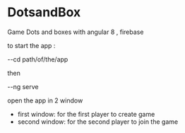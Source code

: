 # DotsandBox
Game Dots and boxes with angular 8 , firebase

to start the app : 

--cd path/of/the/app

then

--ng serve

open the app in 2 window
 - first window: for the first player to create game
 - second window: for the second player to join the game 
 

 
 
 
 
 
